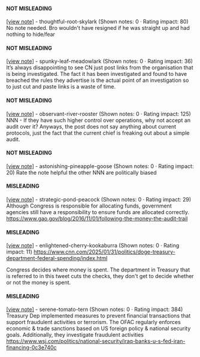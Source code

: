#### NOT MISLEADING

[[view note]](https://x.com/i/birdwatch/n/1885946486099452077) - thoughtful-root-skylark (Shown notes: 0 · Rating impact: 80)
No note needed.  Bro wouldn't have resigned if he was straight up and had nothing to hide/fear 

#### NOT MISLEADING

[[view note]](https://x.com/i/birdwatch/n/1885813131563466907) - spunky-leaf-meadowlark (Shown notes: 0 · Rating impact: 36)
It’s always disappointing to see CN just post links from the organisation that is being investigated. The fact it has been investigated and found to have breached the rules they advertise is the actual point of an investigation so to just cut and paste links is a waste of time. 

#### NOT MISLEADING

[[view note]](https://x.com/i/birdwatch/n/1885810163237412980) - observant-river-rooster (Shown notes: 0 · Rating impact: 125)
NNN - If they have such higher control over operations, why not accept an audit over it? 
Anyways, the post does not say anything about current protocols, just the fact that the current chief is freaking out about a simple audit.

#### NOT MISLEADING

[[view note]](https://x.com/i/birdwatch/n/1885831832857698571) - astonishing-pineapple-goose (Shown notes: 0 · Rating impact: 20)
Rate the note helpful the other NNN are politically biased

#### MISLEADING

[[view note]](https://x.com/i/birdwatch/n/1886068586642362768) - strategic-pond-peacock (Shown notes: 0 · Rating impact: 29)
Although Congress is responsible for allocating funds, government agencies still have a responsibility to ensure funds are allocated correctly.  https://www.gao.gov/blog/2016/11/01/following-the-money-the-audit-trail

#### MISLEADING

[[view note]](https://x.com/i/birdwatch/n/1885915328539918695) - enlightened-cherry-kookaburra (Shown notes: 0 · Rating impact: 11)
https://www.cnn.com/2025/01/31/politics/doge-treasury-department-federal-spending/index.html

Congress decides where money is spent. The department in Treasury that is referred to in this tweet cuts the checks, they don't get to decide whether or not the money is spent.

#### MISLEADING

[[view note]](https://x.com/i/birdwatch/n/1885763549479235596) - serene-tomato-tern (Shown notes: 0 · Rating impact: 384)
Treasury Dep implemented measures to prevent financial transactions that support fraudulent activities or terrorism. The OFAC regularly enforces economic & trade sanctions based on US foreign policy & national security goals. Additionally, they investigate fraudulent activities https://www.wsj.com/politics/national-security/iraq-banks-u-s-fed-iran-financing-0c3e740c

